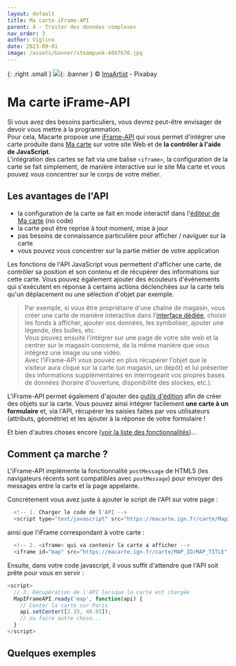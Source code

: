 ```yaml
---
layout: default
title: Ma carte iFrame-API
parent: 4 - Traiter des données complexes
nav_order: 3
author: Viglino
date: 2023-09-01
image: /assets/banner/steampunk-4887670.jpg
---
```

{: .right .small }
![](/Macarte-MI/assets/banner/steampunk-4887670.jpg){: .banner }
&copy; [ImaArtist](https://pixabay.com/fr/photos/steampunk-a%C3%A9rodrome-ancien-auto-4887670/) - Pixabay

# Ma carte iFrame-API

Si vous avez des besoins particuliers, vous devrez peut-être envisager de devoir vous mettre à la programmation.    
Pour cela, Macarte propose une [iFrame-API](https://ignf-ma-carte.github.io/mcviewer/doc/) qui vous permet d'intégrer une carte produite dans [Ma carte](https://macarte.ign.fr/) sur votre site Web et de **la contrôler à l'aide de JavaScript**.   
L'intégration des cartes se fait via une balise `<iframe>`, la configuration de la carte se fait simplement, de manière interactive sur le site Ma carte et vous pouvez vous concentrer sur le corps de votre métier.

## Les avantages de l'API

* la configuration de la carte se fait en mode interactif dans l'[éditeur de Ma carte](https://macarte.ign.fr/edition/carte) (no code)
* la carte peut être reprise à tout moment, mise à jour
* pas besoins de connaissance particulière pour afficher / naviguer sur la carte
* vous pouvez vous concentrer sur la partie métier de votre application

Les fonctions de l'API JavaScript vous permettent d'afficher une carte, de contrôler sa position et son contenu et de récupérer des informations sur cette carte. Vous pouvez également ajouter des écouteurs d'événements qui s'exécutent en réponse à certains actions déclenchées sur la carte tels qu'un déplacement ou une sélection d'objet par exemple.

> Par exemple, si vous être propriétaire d'une chaîne de magasin, vous  créer une carte de manière interactive dans l'[interface dédiée](https://macarte.ign.fr/edition/carte), choisir les fonds à afficher, ajouter vos données, les symboliser, ajouter une légende, des bulles, etc.   
Vous pouvez ensuite l'intégrer sur une page de votre site web et la centrer sur le magasin concerné, de la même manière que vous intégrez une image ou une vidéo.   
Avec l'iFrame-API vous pouvez en plus récupérer l'objet que le visiteur aura cliqué sur la carte (un magasin, un dépôt) et lui présenter des informations supplémentaires en interrogeant vos propres bases de données (horaire d'ouverture, disponibilité des stockes, etc.).

L'iFrame-API permet également d'ajouter des [outils d'édition](https://ignf-ma-carte.github.io/mcviewer/doc/api.html#addEditBar__anchor) afin de créer des objets sur la carte. Vous pouvez ainsi intégrer facilement **une carte à un formulaire** et, via l'API, récupérer les saisies faites par vos utilisateurs (attributs, géométrie) et les ajouter à la réponse de votre formulaire !

Et bien d'autres choses encore ([voir la liste des fonctionnalités](https://ignf-ma-carte.github.io/mcviewer/doc/api.html))...

## Comment ça marche ?

L'iFrame-API implémente la fonctionnalité `postMessage` de HTML5 (les navigateurs récents sont compatibles avec `postMessage`) pour envoyer des messages entre la carte et la page appelante.

Concrètement vous avez juste à ajouter le script de l'API sur votre page :
```javascript
  <!-- 1. Charger le code de l'API -->
  <script type="text/javascript" src="https://macarte.ign.fr/carte/MapIFrameAPI.js"></script>
```
ainsi que l'iFrame correspondant à votre carte :
```javascript
  <!-- 2. <iframe> qui va contenir la carte a afficher -->
  <iframe id="map" src="https://macarte.ign.fr/carte/MAP_ID/MAP_TITLE" width="100%" height="400"></iframe>
```
Ensuite, dans votre code javascript, il vous suffit d'attendre que l'API soit prête pour vous en servir :
```javascript
<script>
  // 3. Récupération de l'API lorsque la carte est chargée
  MapIFrameAPI.ready('map', function(api) {
    // Center la carte sur Paris
    api.setCenter([2.33, 48.85]);
    // ou faire autre chose...
  }
</script>
```

## Quelques exemples